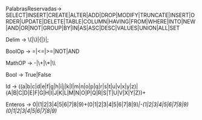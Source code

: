 
PalabrasReservadas-> SELECT|INSERT|CREATE|ALTER|ADD|DROP|MODIFY|TRUNCATE|INSERT|ORDER|UPDATE|DELETE|TABLE|COLUMN|HAVING|FROM|WHERE|INTO|NEW|AND|OR|NOT|GROUP|BY|IN|AS|ASC|DESC|VALUES|UNION|ALL|SET
  
Delim -> \\(|\\)|{|}|;

BoolOp -> =|<=|>=|NOT|AND
   
MathOP -> -|\\+|\\*|\\\

Bool -> True|False
  
Id -> ((a|b|c|d|e|f|g|h|i|j|k|l|m|n|o|p|q|r|s|t|u|v|x|y|z)|(A|B|C|D|E|F|G|H|I|J|K|L|M|N|O|P|Q|R|S|T|U|V|X|Y|Z))+

Enteros -> 0|(1|2|3|4|5|6|7|8|9)+(0|1|2|3|4|5|6|7|8|9)*|-(1|2|3|4|5|6|7|8|9)(0|1|2|3|4|5|6|7|8|9)*
